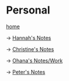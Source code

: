 # Personal

[home](../README.html)
 

-> [Hannah's Notes](hannah_may/)


-> [Christine's Notes](clam4/)


-> [Ohana's Notes/Work](ohana_turbak/)


-> [Peter's Notes](pmwh/)
